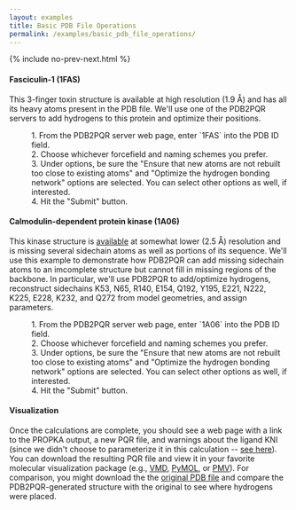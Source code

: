 ```yaml
---
layout: examples
title: Basic PDB File Operations
permalink: /examples/basic_pdb_file_operations/
---
```



{% include no-prev-next.html %}



#### Fasciculin-1 (1FAS)

This 3-finger toxin structure is available at high resolution (1.9 Å) and has all its heavy atoms present in the PDB file. We'll use one of the PDB2PQR servers to add hydrogens to this protein and optimize their positions.
<dl>
<dd>1. From the PDB2PQR server web page, enter `1FAS` into the PDB ID field.</dd>
<dd>2. Choose whichever forcefield and naming schemes you prefer.</dd>
<dd>3. Under options, be sure the "Ensure that new atoms are not rebuilt too close to existing atoms" and "Optimize the hydrogen bonding network" options are selected. You can select other options as well, if interested.</dd>
<dd>4. Hit the "Submit" button.</dd>
</dl>


#### Calmodulin-dependent protein kinase (1A06)

This kinase structure is <a href="http://www.pdb.org/pdb/explore.do?structureId=1A06" target="_blank">available</a> at somewhat lower (2.5 Å) resolution and is missing several sidechain atoms as well as portions of its sequence. We'll use this example to demonstrate how PDB2PQR can add missing sidechain atoms to an imcomplete structure but cannot fill in missing regions of the backbone. In particular, we'll use PDB2PQR to add/optimize hydrogens, reconstruct sidechains K53, N65, R140, E154, Q192, Y195, E221, N222, K225, E228, K232, and Q272 from model geometries, and assign parameters.

<dl>
<dd>1. From the PDB2PQR server web page, enter `1A06` into the PDB ID field.</dd>
<dd>2. Choose whichever forcefield and naming schemes you prefer.</dd>
<dd>3. Under options, be sure the "Ensure that new atoms are not rebuilt too close to existing atoms" and "Optimize the hydrogen bonding network" options are selected. You can select other options as well, if interested.</dd>
<dd>4. Hit the "Submit" button.</dd>
</dl>


#### Visualization
<p>Once the calculations are complete, you should see a web page with a link to the PROPKA output, a new PQR file, and warnings about the ligand KNI (since we didn't choose to parameterize it in this calculation -- <a href="http://pdb2pqr.sourceforge.net/examples/#hiv1lig">see here</a>). You can download the resulting PQR file and view it in your favorite molecular visualization package (e.g., <a href="http://www.ks.uiuc.edu/Research/vmd/" target="_blank">VMD</a>, <a target="_blank" href="http://www.pymol.org/">PyMOL</a>, or <a target="_blank" href="http://www.scripps.edu/sanner/python/pmv/index.html">PMV</a>). For comparison, you might download the the <a href="http://www.pdb.org/pdb/explore.do?structureId=1HPX" target="_blank">original PDB file</a> and compare the PDB2PQR-generated structure with the original to see where hydrogens were placed.</p>
